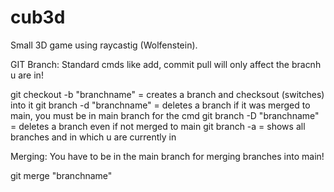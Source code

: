 # cub3d

Small 3D game using raycastig (Wolfenstein).


GIT Branch:
Standard cmds like add, commit pull will only affect the bracnh u are in!

git checkout -b "branchname"  = creates a branch and checksout (switches) into it
git branch -d "branchname"    = deletes a branch if it was merged to main, you must be in main branch for the cmd
git branch -D "branchname"    = deletes a branch even if not merged to main
git branch -a                 = shows all branches and in which u are currently in







Merging:
You have to be in the main branch for merging branches into main!


git merge "branchname"

